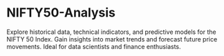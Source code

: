 # NIFTY50-Analysis
Explore historical data, technical indicators, and predictive models for the NIFTY 50 Index. Gain insights into market trends and forecast future price movements. Ideal for data scientists and finance enthusiasts.
